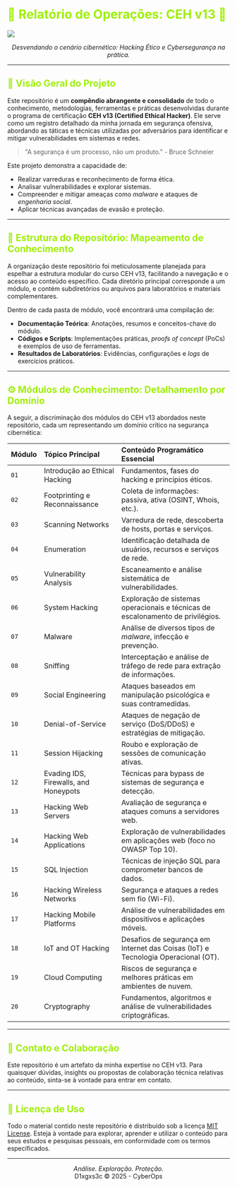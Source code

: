 

<p align="center">
<h1 style="color: #9fef00;">🚀 Relatório de Operações: CEH v13 🚀</h1>
</p>

<img src="https://media.tenor.com/GVk4jB2u_i8AAAAM/coding.gif">

<p align="center">
  <em>Desvendando o cenário cibernético: Hacking Ético e Cybersegurança na prática.</em>
</p>

---

<h2 style="color: #9fef00;">🎯 Visão Geral do Projeto</h2>

Este repositório é um **compêndio abrangente e consolidado** de todo o conhecimento, metodologias, ferramentas e práticas desenvolvidas durante o programa de certificação **CEH v13 (Certified Ethical Hacker)**. Ele serve como um registro detalhado da minha jornada em segurança ofensiva, abordando as táticas e técnicas utilizadas por adversários para identificar e mitigar vulnerabilidades em sistemas e redes.

> "A segurança é um processo, não um produto." - Bruce Schneier

Este projeto demonstra a capacidade de:
* Realizar varreduras e reconhecimento de forma ética.
* Analisar vulnerabilidades e explorar sistemas.
* Compreender e mitigar ameaças como *malware* e ataques de *engenharia social*.
* Aplicar técnicas avançadas de evasão e proteção.

---

<h2 style="color: #9fef00;">📂 Estrutura do Repositório: Mapeamento de Conhecimento</h2>

A organização deste repositório foi meticulosamente planejada para espelhar a estrutura modular do curso CEH v13, facilitando a navegação e o acesso ao conteúdo específico. Cada diretório principal corresponde a um módulo, e contém subdiretórios ou arquivos para laboratórios e materiais complementares.

Dentro de cada pasta de módulo, você encontrará uma compilação de:
* **Documentação Teórica**: Anotações, resumos e conceitos-chave do módulo.
* **Códigos e Scripts**: Implementações práticas, *proofs of concept* (PoCs) e exemplos de uso de ferramentas.
* **Resultados de Laboratórios**: Evidências, configurações e *logs* de exercícios práticos.

---

<h2 style="color: #9fef00;">⚙️ Módulos de Conhecimento: Detalhamento por Domínio</h2>

A seguir, a discriminação dos módulos do CEH v13 abordados neste repositório, cada um representando um domínio crítico na segurança cibernética:

| Módulo | Tópico Principal | Conteúdo Programático Essencial |
| :----- | :--------------- | :------------------------------ |
| `01`   | Introdução ao Ethical Hacking | Fundamentos, fases do hacking e princípios éticos. |
| `02`   | Footprinting e Reconnaissance | Coleta de informações: passiva, ativa (OSINT, Whois, etc.). |
| `03`   | Scanning Networks | Varredura de rede, descoberta de hosts, portas e serviços. |
| `04`   | Enumeration | Identificação detalhada de usuários, recursos e serviços de rede. |
| `05`   | Vulnerability Analysis | Escaneamento e análise sistemática de vulnerabilidades. |
| `06`   | System Hacking | Exploração de sistemas operacionais e técnicas de escalonamento de privilégios. |
| `07`   | Malware | Análise de diversos tipos de *malware*, infecção e prevenção. |
| `08`   | Sniffing | Interceptação e análise de tráfego de rede para extração de informações. |
| `09`   | Social Engineering | Ataques baseados em manipulação psicológica e suas contramedidas. |
| `10`   | Denial-of-Service | Ataques de negação de serviço (DoS/DDoS) e estratégias de mitigação. |
| `11`   | Session Hijacking | Roubo e exploração de sessões de comunicação ativas. |
| `12`   | Evading IDS, Firewalls, and Honeypots | Técnicas para bypass de sistemas de segurança e detecção. |
| `13`   | Hacking Web Servers | Avaliação de segurança e ataques comuns a servidores web. |
| `14`   | Hacking Web Applications | Exploração de vulnerabilidades em aplicações web (foco no OWASP Top 10). |
| `15`   | SQL Injection | Técnicas de injeção SQL para comprometer bancos de dados. |
| `16`   | Hacking Wireless Networks | Segurança e ataques a redes sem fio (Wi-Fi). |
| `17`   | Hacking Mobile Platforms | Análise de vulnerabilidades em dispositivos e aplicações móveis. |
| `18`   | IoT and OT Hacking | Desafios de segurança em Internet das Coisas (IoT) e Tecnologia Operacional (OT). |
| `19`   | Cloud Computing | Riscos de segurança e melhores práticas em ambientes de nuvem. |
| `20`   | Cryptography | Fundamentos, algoritmos e análise de vulnerabilidades criptográficas. |

---

<h2 style="color: #9fef00;">🤝 Contato e Colaboração</h2>

Este repositório é um artefato da minha expertise no CEH v13. Para quaisquer dúvidas, insights ou propostas de colaboração técnica relativas ao conteúdo, sinta-se à vontade para entrar em contato.

---

<h2 style="color: #9fef00;">📄 Licença de Uso</h2>

Todo o material contido neste repositório é distribuído sob a licença [MIT License](LICENSE). Esteja à vontade para explorar, aprender e utilizar o conteúdo para seus estudos e pesquisas pessoais, em conformidade com os termos especificados.

---

<p align="center">
  <em>Análise. Exploração. Proteção.</em>
  <br>
  <span>D1xgxs3c &copy; 2025 - CyberOps</span>
</p>
